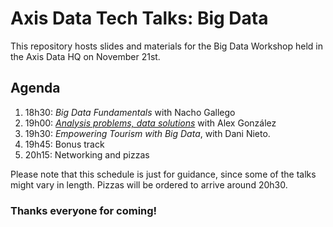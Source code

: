 # Axis Data Tech Talks: Big Data

This repository hosts slides and materials for the Big Data Workshop held in the Axis Data HQ on November 21st.

## Agenda

1. 18h30: _Big Data Fundamentals_ with Nacho Gallego
2. 19h00: [_Analysis problems, data solutions_](/slides.html) with Alex González
3. 19h30: _Empowering Tourism with Big Data_, with Dani Nieto.
4. 19h45: Bonus track
5. 20h15: Networking and pizzas

Please note that this schedule is just for guidance, since some of the talks might vary in length. Pizzas will be ordered to arrive around 20h30.

### Thanks everyone for coming!
